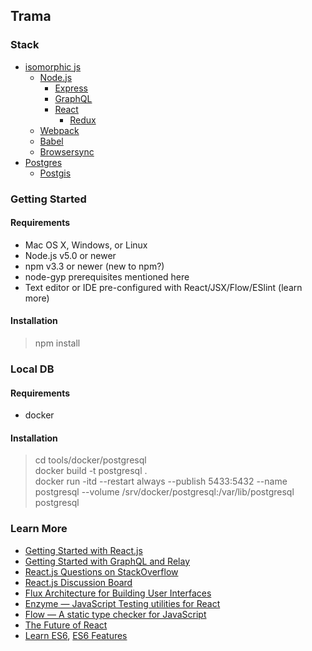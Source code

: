 ## Trama

 
### Stack

- [isomorphic js](http://nerds.airbnb.com/isomorphic-javascript-future-web-apps/)
    - [Node.js](https://nodejs.org/) 
        - [Express](http://expressjs.com/)
        - [GraphQL](http://graphql.org/)
        - [React](https://facebook.github.io/react/)
            - [Redux]()
    - [Webpack](http://webpack.github.io/)
    - [Babel](http://babeljs.io/)
    - [Browsersync](http://www.browsersync.io/)
- [Postgres]()
    - [Postgis]()

### Getting Started

#### Requirements

- Mac OS X, Windows, or Linux
- Node.js v5.0 or newer
- npm v3.3 or newer (new to npm?)
- node-gyp prerequisites mentioned here
- Text editor or IDE pre-configured with React/JSX/Flow/ESlint (learn more)

#### Installation

> npm install

### Local DB

#### Requirements


- docker

#### Installation

> cd tools/docker/postgresql  
> docker build -t postgresql .  
> docker run -itd --restart always --publish 5433:5432 --name postgresql --volume /srv/docker/postgresql:/var/lib/postgresql postgresql

### Learn More

  * [Getting Started with React.js](http://facebook.github.io/react/)
  * [Getting Started with GraphQL and Relay](https://quip.com/oLxzA1gTsJsE)
  * [React.js Questions on StackOverflow](http://stackoverflow.com/questions/tagged/reactjs)
  * [React.js Discussion Board](https://discuss.reactjs.org/)
  * [Flux Architecture for Building User Interfaces](http://facebook.github.io/flux/)
  * [Enzyme — JavaScript Testing utilities for React](http://airbnb.io/enzyme/)
  * [Flow — A static type checker for JavaScript](http://flowtype.org/)
  * [The Future of React](https://github.com/reactjs/react-future)
  * [Learn ES6](https://babeljs.io/docs/learn-es6/), [ES6 Features](https://github.com/lukehoban/es6features#readme)


